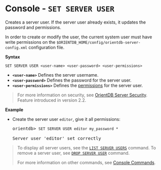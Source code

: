 # Console - `SET SERVER USER`

Creates a server user.  If the server user already exists, it updates the password and permissions.

In order to create or modify the user, the current system user must have write permissions on the `$ORIENTDB_HOME/config/orientdb-server-config.xml` configuration file.


**Syntax**

```
SET SERVER USER <user-name> <user-password> <user-permissions> 
```

- **`<user-name>`** Defines the server username.
- **`<user-password>`** Defines the password for the server user.
- **`<user-permissions>`** Defines the [permissions](Server-Security.md#server-resources) for the server user.


>For more information on security, see [OrientDB Server Security](Security.md#orientdb-server-security).  Feature introduced in version 2.2.

**Example**

- Create the server user `editor`, give it all permissions:

  <pre>
  orientdb> <code class='lang-sql userinput'>SET SERVER USER editor my_password *</code>

  Server user 'editor' set correctly
  </pre>


>To display all server users, see the [`LIST SERVER USERS`](Console-Command-List-Server-Users.md) command.  To remove a server user, see [`DROP SERVER USER`](Console-Command-Drop-Server-User.md) command.
>
>For more information on other commands, see [Console Commands](Console-Commands.md).

